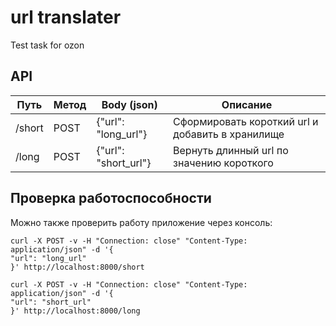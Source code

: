 # url translater
Test task for ozon

## API

| Путь      | Метод   | Body (json)          | Описание                                         |
| --------- | --------| -------------------- | ------------------------------------------------ |
| /short    | POST    | {"url": "long_url"}  | Сформировать короткий url и добавить в хранилище |
| /long     | POST    | {"url": "short_url"} | Вернуть длинный url по значению короткого        |

## Проверка работоспособности
Можно также проверить работу приложение через консоль:

```
curl -X POST -v -H "Connection: close" "Content-Type: application/json" -d '{
"url": "long_url"
}' http://localhost:8000/short
```

```
curl -X POST -v -H "Connection: close" "Content-Type: application/json" -d '{
"url": "short_url"
}' http://localhost:8000/long
```
